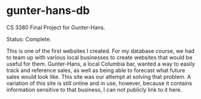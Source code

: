 gunter-hans-db
===================

CS 3380 Final Project for Gunter-Hans.

Status: Complete.

This is one of the first websites I created. For my database course, we had to team up with various local businesses to create websites that would be useful for them. Gunter-Hans, a local Columbia bar, wanted a way to easily track and reference sales, as well as being able to forecast what future sales would look like. This site was our attempt at solving that problem. A variation of this site is still online and in use, however, because it contains information sensitive to that business, I can not publicly link to it here.
